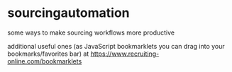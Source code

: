 # sourcingautomation
some ways to make sourcing workflows more productive

additional useful ones (as JavaScript bookmarklets you can drag into your bookmarks/favorites bar) at https://www.recruiting-online.com/bookmarklets

